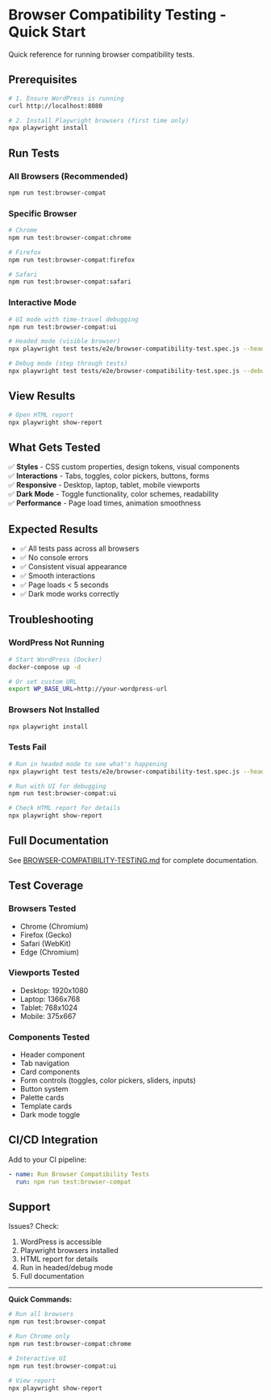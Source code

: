 # Browser Compatibility Testing - Quick Start

Quick reference for running browser compatibility tests.

## Prerequisites

```bash
# 1. Ensure WordPress is running
curl http://localhost:8080

# 2. Install Playwright browsers (first time only)
npx playwright install
```

## Run Tests

### All Browsers (Recommended)

```bash
npm run test:browser-compat
```

### Specific Browser

```bash
# Chrome
npm run test:browser-compat:chrome

# Firefox
npm run test:browser-compat:firefox

# Safari
npm run test:browser-compat:safari
```

### Interactive Mode

```bash
# UI mode with time-travel debugging
npm run test:browser-compat:ui

# Headed mode (visible browser)
npx playwright test tests/e2e/browser-compatibility-test.spec.js --headed

# Debug mode (step through tests)
npx playwright test tests/e2e/browser-compatibility-test.spec.js --debug
```

## View Results

```bash
# Open HTML report
npx playwright show-report
```

## What Gets Tested

✅ **Styles** - CSS custom properties, design tokens, visual components  
✅ **Interactions** - Tabs, toggles, color pickers, buttons, forms  
✅ **Responsive** - Desktop, laptop, tablet, mobile viewports  
✅ **Dark Mode** - Toggle functionality, color schemes, readability  
✅ **Performance** - Page load times, animation smoothness  

## Expected Results

- ✅ All tests pass across all browsers
- ✅ No console errors
- ✅ Consistent visual appearance
- ✅ Smooth interactions
- ✅ Page loads < 5 seconds
- ✅ Dark mode works correctly

## Troubleshooting

### WordPress Not Running

```bash
# Start WordPress (Docker)
docker-compose up -d

# Or set custom URL
export WP_BASE_URL=http://your-wordpress-url
```

### Browsers Not Installed

```bash
npx playwright install
```

### Tests Fail

```bash
# Run in headed mode to see what's happening
npx playwright test tests/e2e/browser-compatibility-test.spec.js --headed

# Run with UI for debugging
npm run test:browser-compat:ui

# Check HTML report for details
npx playwright show-report
```

## Full Documentation

See [BROWSER-COMPATIBILITY-TESTING.md](./BROWSER-COMPATIBILITY-TESTING.md) for complete documentation.

## Test Coverage

### Browsers Tested
- Chrome (Chromium)
- Firefox (Gecko)
- Safari (WebKit)
- Edge (Chromium)

### Viewports Tested
- Desktop: 1920x1080
- Laptop: 1366x768
- Tablet: 768x1024
- Mobile: 375x667

### Components Tested
- Header component
- Tab navigation
- Card components
- Form controls (toggles, color pickers, sliders, inputs)
- Button system
- Palette cards
- Template cards
- Dark mode toggle

## CI/CD Integration

Add to your CI pipeline:

```yaml
- name: Run Browser Compatibility Tests
  run: npm run test:browser-compat
```

## Support

Issues? Check:
1. WordPress is accessible
2. Playwright browsers installed
3. HTML report for details
4. Run in headed/debug mode
5. Full documentation

---

**Quick Commands:**

```bash
# Run all browsers
npm run test:browser-compat

# Run Chrome only
npm run test:browser-compat:chrome

# Interactive UI
npm run test:browser-compat:ui

# View report
npx playwright show-report
```
